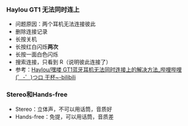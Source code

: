 ### Haylou GT1 无法同时连上

* 问题原因：两个耳机无法连接彼此
* 删除连接记录
* 长按关机
* 长按红白闪烁**两次**
* 长按一面白色闪烁
* 搜索连接，只看到 R（说明彼此连接了）
* 参考：[Haylou/嘿喽 GT1蓝牙耳机无法同时连接上的解决方法_哔哩哔哩 (゜-゜)つロ 干杯~-bilibili](https://www.bilibili.com/video/av59030182)

### Stereo和Hands-free

* Stereo：立体声，不可以用话筒，音质好
* Hands-free：免提，可以用话筒，音质差